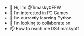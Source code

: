 - 👋 Hi, I’m @TimaskyOFFW
- 👀 I’m interested in PC Games 
- 🌱 I’m currently learning Python
- 💞️ I’m looking to collaborate on 
- 📫 How to reach me DS:timaskyoff

<!---
TimaskyOFFW/TimaskyOFFW is a ✨ special ✨ repository because its `README.md` (this file) appears on your GitHub profile.
You can click the Preview link to take a look at your changes.
--->
